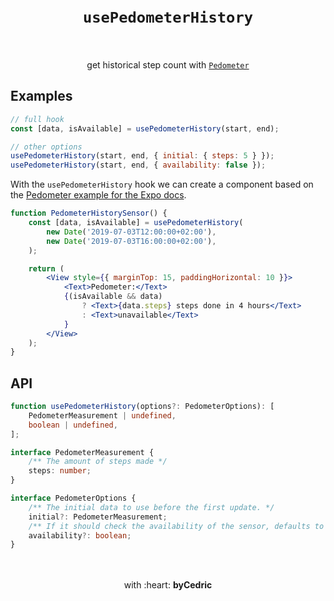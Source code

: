 <div align="center">
    <h1>
        <br />
        <code>usePedometerHistory</code>
        <br />
        <br />
    </h1>
    get historical step count with <a href="https://docs.expo.io/versions/latest/sdk/pedometer/"><code>Pedometer</code></a>
    <br />
</div>

## Examples

```jsx
// full hook
const [data, isAvailable] = usePedometerHistory(start, end);

// other options
usePedometerHistory(start, end, { initial: { steps: 5 } });
usePedometerHistory(start, end, { availability: false });
```

With the `usePedometerHistory` hook we can create a component based on the [Pedometer example for the Expo docs](https://docs.expo.io/versions/latest/sdk/pedometer/#usage).

```jsx
function PedometerHistorySensor() {
    const [data, isAvailable] = usePedometerHistory(
        new Date('2019-07-03T12:00:00+02:00'),
        new Date('2019-07-03T16:00:00+02:00'),
    );

    return (
        <View style={{ marginTop: 15, paddingHorizontal: 10 }}>
            <Text>Pedometer:</Text>
            {(isAvailable && data)
                ? <Text>{data.steps} steps done in 4 hours</Text>
                : <Text>unavailable</Text>
            }
        </View>
    );
}
```

## API

```ts
function usePedometerHistory(options?: PedometerOptions): [
    PedometerMeasurement | undefined,
    boolean | undefined,
];

interface PedometerMeasurement {
    /** The amount of steps made */
    steps: number;
}

interface PedometerOptions {
    /** The initial data to use before the first update. */
    initial?: PedometerMeasurement;
    /** If it should check the availability of the sensor, defaults to `true`. */
    availability?: boolean;
}
```

<div align="center">
    <br />
    <br />
    with :heart: <strong>byCedric</strong>
    <br />
    <br />
</div>
